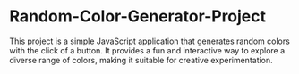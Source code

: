# Random-Color-Generator-Project
This project is a simple JavaScript application that generates random colors with the click of a button. It provides a fun and interactive way to explore a diverse range of colors, making it suitable for creative experimentation.
